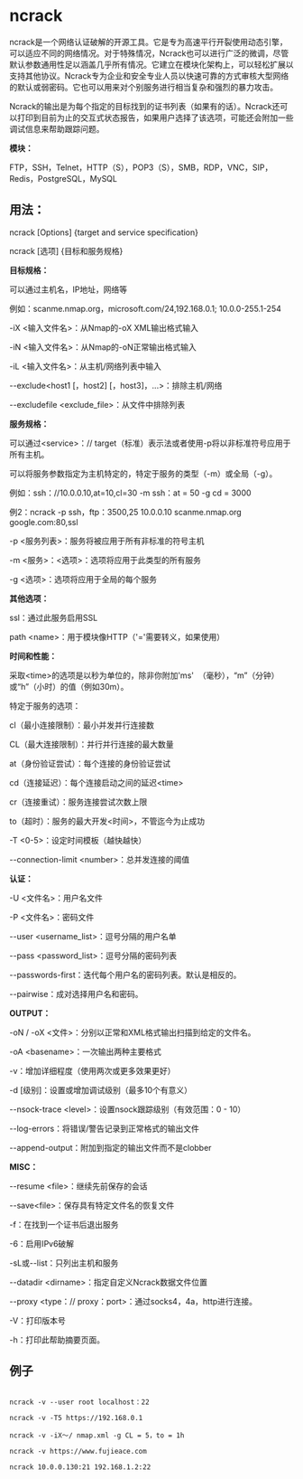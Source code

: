 # ncrack

ncrack是一个网络认证破解的开源工具。它是专为高速平行开裂使用动态引擎，可以适应不同的网络情况。对于特殊情况，Ncrack也可以进行广泛的微调，尽管默认参数通用性足以涵盖几乎所有情况。它建立在模块化架构上，可以轻松扩展以支持其他协议。Ncrack专为企业和安全专业人员以快速可靠的方式审核大型网络的默认或弱密码。它也可以用来对个别服务进行相当复杂和强烈的暴力攻击。

Ncrack的输出是为每个指定的目标找到的证书列表（如果有的话）。Ncrack还可以打印到目前为止的交互式状态报告，如果用户选择了该选项，可能还会附加一些调试信息来帮助跟踪问题。



**模块：**

FTP，SSH，Telnet，HTTP（S），POP3（S），SMB，RDP，VNC，SIP，Redis，PostgreSQL，MySQL

## 用法：

ncrack \[Options\] {target and service specification}

ncrack \[选项\] {目标和服务规格}



**目标规格：**

可以通过主机名，IP地址，网络等

例如：scanme.nmap.org，microsoft.com/24,192.168.0.1; 10.0.0-255.1-254

-iX &lt;输入文件名&gt;：从Nmap的-oX XML输出格式输入

-iN &lt;输入文件名&gt;：从Nmap的-oN正常输出格式输入

-iL &lt;输入文件名&gt;：从主机/网络列表中输入

--exclude&lt;host1 \[，host2\] \[，host3\]，...&gt;：排除主机/网络

--excludefile &lt;exclude\_file&gt;：从文件中排除列表



**服务规格：**

可以通过&lt;service&gt;：// target（标准）表示法或者使用-p将以非标准符号应用于所有主机。

可以将服务参数指定为主机特定的，特定于服务的类型（-m）或全局（-g）。

例如：ssh：//10.0.0.10,at=10,cl=30 -m ssh：at = 50 -g cd = 3000

例2：ncrack -p ssh，ftp：3500,25 10.0.0.10 scanme.nmap.org google.com:80,ssl

-p &lt;服务列表&gt;：服务将被应用于所有非标准的符号主机

-m &lt;服务&gt;：&lt;选项&gt;：选项将应用于此类型的所有服务

-g &lt;选项&gt;：选项将应用于全局的每个服务



**其他选项：**

ssl：通过此服务启用SSL

path &lt;name&gt;：用于模块像HTTP（'='需要转义，如果使用）



**时间和性能：**

采取&lt;time&gt;的选项是以秒为单位的，除非你附加'ms'  （毫秒），“m”（分钟）或“h”（小时）的值（例如30m）。



特定于服务的选项：

cl（最小连接限制）：最小并发并行连接数

CL（最大连接限制）：并行并行连接的最大数量

at（身份验证尝试）：每个连接的身份验证尝试

cd（连接延迟）：每个连接启动之间的延迟&lt;time&gt;

cr（连接重试）：服务连接尝试次数上限

to（超时）：服务的最大开发&lt;时间&gt;，不管迄今为止成功

-T &lt;0-5&gt;：设定时间模板（越快越快）

--connection-limit &lt;number&gt;：总并发连接的阈值



**认证：**

-U &lt;文件名&gt;：用户名文件

-P &lt;文件名&gt;：密码文件

--user &lt;username\_list&gt;：逗号分隔的用户名单

--pass &lt;password\_list&gt;：逗号分隔的密码列表

--passwords-first：迭代每个用户名的密码列表。默认是相反的。

--pairwise：成对选择用户名和密码。



**OUTPUT：**

-oN / -oX &lt;文件&gt;：分别以正常和XML格式输出扫描到给定的文件名。

-oA &lt;basename&gt;：一次输出两种主要格式

-v：增加详细程度（使用两次或更多效果更好）

-d \[级别\]：设置或增加调试级别（最多10个有意义）

--nsock-trace &lt;level&gt;：设置nsock跟踪级别（有效范围：0 - 10）

--log-errors：将错误/警告记录到正常格式的输出文件

--append-output：附加到指定的输出文件而不是clobber



**MISC：**

--resume &lt;file&gt;：继续先前保存的会话

--save&lt;file&gt;：保存具有特定文件名的恢复文件

-f：在找到一个证书后退出服务

-6：启用IPv6破解

-sL或--list：只列出主机和服务

--datadir &lt;dirname&gt;：指定自定义Ncrack数据文件位置

--proxy &lt;type：// proxy：port&gt;：通过socks4，4a，http进行连接。

-V：打印版本号

-h：打印此帮助摘要页面。

## 例子

```

ncrack -v --user root localhost：22  

ncrack -v -T5 https://192.168.0.1 
 
ncrack -v -iX〜/ nmap.xml -g CL = 5，to = 1h  

ncrack -v https://www.fujieace.com  

ncrack 10.0.0.130:21 192.168.1.2:22  
```



